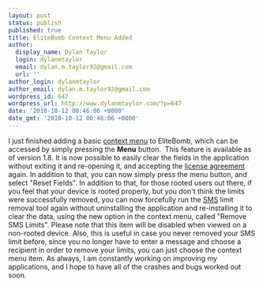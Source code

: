 ```yaml
---
layout: post
status: publish
published: true
title: EliteBomb Context Menu Added
author:
  display_name: Dylan Taylor
  login: dylanmtaylor
  email: dylan.m.taylor92@gmail.com
  url: ''
author_login: dylanmtaylor
author_email: dylan.m.taylor92@gmail.com
wordpress_id: 647
wordpress_url: http://www.dylanmtaylor.com/?p=647
date: '2010-10-12 00:46:06 +0000'
date_gmt: '2010-10-12 00:46:06 +0000'
---
```

<p>I just finished adding a basic <a class="zem_slink" title="Context menu" rel="wikipedia" href="http://en.wikipedia.org/wiki/Context_menu">context menu</a> to EliteBomb, which can be accessed by simply pressing the <strong>Menu</strong> button.  This feature is available as of version 1.8. It is now possible to easily clear the fields in the application without exiting it and re-opening it, and accepting the <a class="zem_slink" title="License" rel="wikipedia" href="http://en.wikipedia.org/wiki/License">license agreement</a> again. In addition to that, you can now simply press the menu button, and select "Reset Fields". In addition to that, for those rooted users out there, if you feel that your device is rooted properly, but you don't think the limits were successfully removed, you can now forcefully run the <a class="zem_slink" title="SMS" rel="wikipedia" href="http://en.wikipedia.org/wiki/SMS">SMS</a> limit removal tool again without uninstalling the application and re-installing it to clear the data, using the new option in the context menu, called "Remove SMS Limits". Please note that this item will be disabled when viewed on a non-rooted device. Also, this is useful in case you never removed your SMS limit before, since you no longer have to enter a message and choose a recipient in order to remove your limits, you can just choose the context menu item. As always, I am constantly working on improving my applications, and I hope to have all of the crashes and bugs worked out soon.</p>
